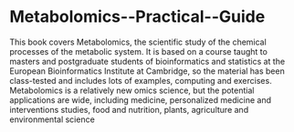 # Metabolomics--Practical--Guide
This book covers Metabolomics, the scientific study of the chemical processes of the metabolic system. It is based on a course taught to masters and postgraduate students of bioinformatics and statistics at the European Bioinformatics Institute at Cambridge, so the material has been class-tested and includes lots of examples, computing and exercises. Metabolomics is a relatively new omics science, but the potential applications are wide, including medicine, personalized medicine and interventions studies, food and nutrition, plants, agriculture and environmental science
